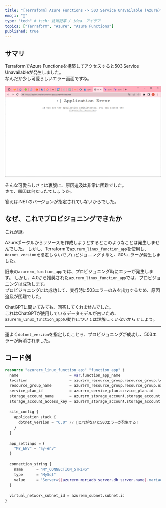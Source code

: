```yaml
---
title: "[Terraform] Azure Functions -> 503 Service Unavailable (Azure)"
emoji: "🌊"
type: "tech" # tech: 技術記事 / idea: アイデア
topics: ["Terraform", "Azure", "Azure Functions"]
published: true
---
```


## サマリ

TerraformでAzure Functionsを構築してアクセスすると503 Service Unavailableが発生しました。  
なんだか少し可愛らしいエラー画面ですね。  

![503エラー](/images/azure-functions-503-error.png)  

そんな可愛らしさとは裏腹に、原因追及は非常に困難でした。  
さて、原因は何だったでしょうか。  

答えは.NETのバージョンが指定されていないからでした。  

## なぜ、これでプロビジョニングできたか

これが謎。  

Azureポータルからリソースを作成しようとするとこのようなことは発生しませんでした。
しかし、Terraformで`azurerm_linux_function_app`を使用し、`dotnet_version`を指定しないでプロビジョニングすると、503エラーが発生しました。  

旧来の`azurerm_function_app`では、プロビジョニング時にエラーが発生します。
しかし、4.0から推奨された`azurerm_linux_function_app`では、プロビジョニングは成功します。  
プロビジョニングには成功して、実行時に503エラーのみを出力するため、原因追及が困難でした。  

ChatGPTに聞いてみても、回答してくれませんでした。  
これはChatGPTが使用しているデータモデルが古いため、`azurerm_linux_function_app`の動作については理解していないからでしょう。  

---

運よく`dotnet_version`を指定したことろ、プロビジョニングが成功し、503エラーが解消されました。  

## コード例

```tf
resource "azurerm_linux_function_app" "function_app" {
  name                       = var.function_app_name
  location                   = azurerm_resource_group.resource_group.location
  resource_group_name        = azurerm_resource_group.resource_group.name
  service_plan_id            = azurerm_service_plan.service_plan.id
  storage_account_name       = azurerm_storage_account.storage_account.name
  storage_account_access_key = azurerm_storage_account.storage_account.primary_access_key

  site_config {
    application_stack {
      dotnet_version = "6.0" // 🐙これがないと503エラーが発生する!
    }
  }

  app_settings = {
    "MY_ENV" = "my-env"
  }

  connection_string {
    name      = "MY_CONNECTION_STRING"
    type      = "MySql"
    value     = "Server=${azurerm_mariadb_server.db_server.name}.mariadb.database.azure.com;Database=${azurerm_mariadb_database.db_database.name};Uid=${var.mariadb_admin_username}@${azurerm_mariadb_server.db_server.name};Pwd=${var.mariadb_admin_password}"
  }

  virtual_network_subnet_id = azurerm_subnet.subnet.id
}
```
